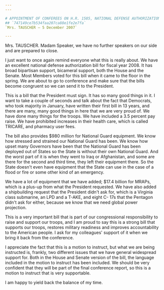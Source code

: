 ```yaml
---
---

# APPOINTMENT OF CONFEREES ON H.R. 1585, NATIONAL DEFENSE AUTHORIZATION  ACT FOR FISCAL YEAR 2008
## `747149ce7b534faa207ca88e1fe2e7fa`
`Mrs. TAUSCHER — 5 December 2007`

---
```



Mrs. TAUSCHER. Madam Speaker, we have no further speakers on our side 
and are prepared to close.

I just want to once again remind everyone what this is really about. 
We have an excellent national defense authorization bill for fiscal 
year 2008. It has broad bipartisan support, bicameral support, both the 
House and the Senate. Most Members voted for this bill when it came to 
the floor in the spring. We are about to go to conference and make sure 
that the bills become congruent so we can send it to the President.

This is a bill that the President must sign. It has so many good 
things in it. I want to take a couple of seconds and talk about the 
fact that Democrats, who took majority in January, have written their 
first bill in 13 years, and there are many, many good things in here 
that we are very proud of. We have done many things for the troops. We 
have included a 3.5 percent pay raise. We have prohibited increases in 
their health care, which is called TRICARE, and pharmacy user fees.

The bill also provides $980 million for National Guard equipment. We 
know how stressed and strained our National Guard has been. We know how 
upset many Governors have been that the National Guard has been 
deployed out of States so the State is without their own National 
Guard. And the worst part of it is when they went to Iraq or 
Afghanistan, and some are there for the second and third time, they 
left their equipment there. So the State doesn't even have equipment 
that the State can use in the case of a flood or fire or some other 
kind of an emergency.

We have a lot of equipment that we have added; $17.4 billion for 
MRAPs, which is a plus-up from what the President requested. We have 
also added a shipbuilding request that the President didn't ask for, 
which is a Virginia class submarine, an LPD and a T-AKE, and eight C-
17s that the Pentagon didn't ask for either, because we know that we 
need global power projection.

This is a very important bill that is part of our congressional 
responsibility to raise and support our troops, and I am proud to say 
this is a strong bill that supports our troops, restores military 
readiness and improves accountability to the American people. I ask for 
my colleagues' support of it when we bring it back from the conference.

I appreciate the fact that this is a motion to instruct, but what we 
are being instructed is, frankly, two different issues that we have 
general widespread support for. Both in the House and Senate version of 
the bill, the language included in the motion to instruct has been 
included. We should be very confident that they will be part of the 
final conference report, so this is a motion to instruct that is very 
supportable.

I am happy to yield back the balance of my time.